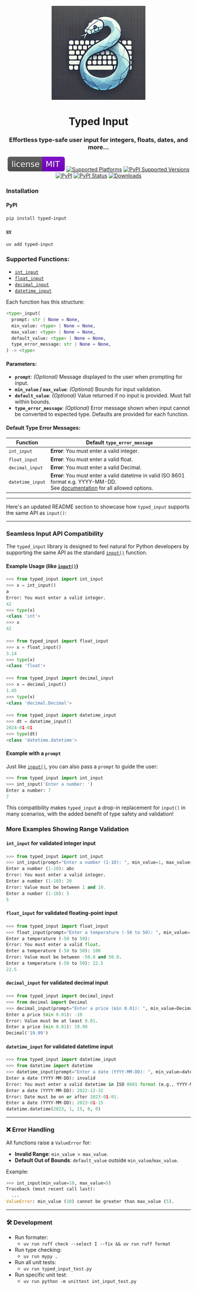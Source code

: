 <p align="center">
<a href="https://github.com/sashsinha/typed_input"><img alt="Typed Input Logo" src="https://raw.githubusercontent.com/sashsinha/typed_input/main/logo.png"></a>
</p>

<h1 align="center">Typed Input</h1>

<h3 align="center">Effortless type-safe user input for integers, floats, dates, and more...</h3>

<p align="center">
<a href="https://raw.githubusercontent.com/sashsinha/typed_input/main/LICENCE"><img alt="License: MIT" src="https://raw.githubusercontent.com/sashsinha/typed_input/main/license.svg"></a>
<a href="https://pypi.org/project/typed-input/"><img src="https://img.shields.io/badge/platform-windows%20%7C%20linux%20%7C%20macos-lightgrey" alt="Supported Platforms"></a>
<a href="https://pypi.org/project/typed-input/"><img 
alt="PyPI Supported Versions" src="https://img.shields.io/pypi/pyversions/typed-input.svg"></a>
<a href="https://pypi.org/project/typed-input/"><img alt="PyPI" src="https://img.shields.io/pypi/v/typed-input"></a>
<a href="https://pypi.org/project/typed-input/"><img alt="PyPI Status" src="https://img.shields.io/pypi/status/typed-input"></a>
<a href="https://pepy.tech/project/typed-input"><img alt="Downloads" src="https://pepy.tech/badge/typed-input"></a>
</p>

### Installation

#### PyPI
```
pip install typed-input
```

#### [`uv`](https://github.com/astral-sh/uv)
```
uv add typed-input
```


### Supported Functions:
- [`int_input`](#int_input-for-validated-integer-input)
- [`float_input`](#float_input-for-validated-floating-point-input)
- [`decimal_input`](#decimal_input-for-validated-decimal-input)
- [`datetime_input`](#datetime_input-for-validated-datetime-input)

Each function has this structure:

```python
<type>_input(
  prompt: str | None = None,
  min_value: <type> | None = None,
  max_value: <type> | None = None,
  default_value: <type> | None = None,
  type_error_message: str | None = None,
) -> <type>
```

#### Parameters:
- **`prompt`**: *(Optional)* Message displayed to the user when prompting for input.
- **`min_value` / `max_value`**: *(Optional)* Bounds for input validation.
- **`default_value`**: *(Optional)* Value returned if no input is provided. Must fall within bounds.
- **`type_error_message`**: *(Optional)* Error message shown when input cannot be converted to expected type. Defaults are provided for each function.

#### Default Type Error Messages:

| Function         | Default `type_error_message`                                                                                                                                                                                          |
| ---------------- | --------------------------------------------------------------------------------------------------------------------------------------------------------------------------------------------------------------------- |
| `int_input`      | **Error**: You must enter a valid integer.                                                                                                                                                                            |
| `float_input`    | **Error**: You must enter a valid float.                                                                                                                                                                              |
| `decimal_input`  | **Error**: You must enter a valid Decimal.                                                                                                                                                                            |
| `datetime_input` | **Error**: You must enter a valid datetime in valid ISO 8601 format e.g. YYYY-MM-DD.<br>See [documentation](https://docs.python.org/3/library/datetime.html#datetime.datetime.fromisoformat) for all allowed options. |

---

Here's an updated README section to showcase how `typed_input` supports the same API as `input()`:

---

### Seamless Input API Compatibility

The `typed_input` library is designed to feel natural for Python developers by
supporting the same API as the standard [`input()`](https://docs.python.org/3/library/functions.html#input) function.

#### Example Usage (like [`input()`](https://docs.python.org/3/library/functions.html#input))
```python
>>> from typed_input import int_input
>>> x = int_input()
a
Error: You must enter a valid integer.
42
>>> type(x)
<class 'int'>
>>> x
42

>>> from typed_input import float_input
>>> x = float_input()
3.14
>>> type(x)
<class 'float'>

>>> from typed_input import decimal_input
>>> x = decimal_input()
1.45
>>> type(x)
<class 'decimal.Decimal'>

>>> from typed_input import datetime_input
>>> dt = datetime_input()
2024-01-01
>>> type(dt)
<class 'datetime.datetime'>
```

#### Example with a `prompt`
Just like [`input()`](https://docs.python.org/3/library/functions.html#input), you can also pass a `prompt` to guide the user:
```python
>>> from typed_input import int_input
>>> int_input('Enter a number: ')
Enter a number: 7
7
```

This compatibility makes `typed_input` a drop-in replacement for `input()` in 
many scenarios, with the added benefit of type safety and validation!

### More Examples Showing Range Validation

#### `int_input` for validated integer input
```python
>>> from typed_input import int_input
>>> int_input(prompt="Enter a number (1-10): ", min_value=1, max_value=10)
Enter a number (1-10): abc
Error: You must enter a valid integer.
Enter a number (1-10): 20
Error: Value must be between 1 and 10.
Enter a number (1-10): 5
5
```

#### `float_input` for validated floating-point input
```python
>>> from typed_input import float_input
>>> float_input(prompt="Enter a temperature (-50 to 50): ", min_value=-50.0, max_value=50.0)
Enter a temperature (-50 to 50): 
Error: You must enter a valid float.
Enter a temperature (-50 to 50): 100
Error: Value must be between -50.0 and 50.0.
Enter a temperature (-50 to 50): 22.5
22.5
```

#### `decimal_input` for validated decimal input
```python
>>> from typed_input import decimal_input
>>> from decimal import Decimal
>>> decimal_input(prompt="Enter a price (min 0.01): ", min_value=Decimal("0.01"))
Enter a price (min 0.01): -10
Error: Value must be at least 0.01.
Enter a price (min 0.01): 19.99
Decimal('19.99')
```

#### `datetime_input` for validated datetime input
```python
>>> from typed_input import datetime_input
>>> from datetime import datetime
>>> datetime_input(prompt="Enter a date (YYYY-MM-DD): ", min_value=datetime(2023, 1, 1))
Enter a date (YYYY-MM-DD): invalid
Error: You must enter a valid datetime in ISO 8601 format (e.g., YYYY-MM-DD).
Enter a date (YYYY-MM-DD): 2022-12-31
Error: Date must be on or after 2023-01-01.
Enter a date (YYYY-MM-DD): 2023-01-15
datetime.datetime(2023, 1, 15, 0, 0)
```
---

### ❌ Error Handling

All functions raise a `ValueError` for:
- **Invalid Range**: `min_value > max_value`.
- **Default Out of Bounds**: `default_value` outside `min_value`/`max_value`.

Example:
```python
>>> int_input(min_value=10, max_value=5)
Traceback (most recent call last):
  ...
ValueError: min_value (10) cannot be greater than max_value (5).
```

---

### 🛠️ Development

- Run formater: 
  - `uv run ruff check --select I --fix && uv run ruff format`
- Run type checking: 
  - `uv run mypy . `
- Run all unit tests:
  - `uv run typed_input_test.py`
- Run specific unit test:
  - `uv run python -m unittest int_input_test.py`

